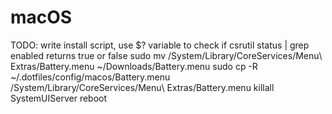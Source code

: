 # macOS

TODO: write install script, use $? variable to check if csrutil status | grep enabled returns true or false
sudo mv /System/Library/CoreServices/Menu\ Extras/Battery.menu ~/Downloads/Battery.menu
sudo cp -R ~/.dotfiles/config/macos/Battery.menu /System/Library/CoreServices/Menu\ Extras/Battery.menu
killall SystemUIServer
reboot
